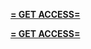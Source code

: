**[= GET ACCESS=](https://www.google.com/url?q=https%3A%2F%2Fappbitly.com%2FoQuzS)**


**[= GET ACCESS=](https://www.google.com/url?q=https%3A%2F%2Fappbitly.com%2FoQuzS)**
